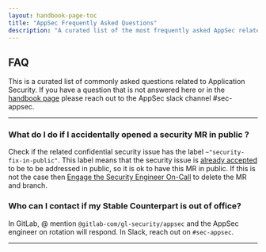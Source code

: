 ```yaml
---
layout: handbook-page-toc
title: "AppSec Frequently Asked Questions"
description: "A curated list of the most frequently asked AppSec related questions"
---
```


## FAQ

This is a curated list of commonly asked questions related to Application Security. If you have a question that is not answered here or in the [handbook page](https://about.gitlab.com/handbook/security/security-engineering-and-research/application-security/) please reach out to the AppSec slack channel #sec-appsec.

___


### What do I do if I accidentally opened a security MR in public ?

Check if the related confidential security issue has the label `~"security-fix-in-public"`. This label means that the security issue is [already accepted](https://about.gitlab.com/handbook/security/security-engineering-and-research/application-security/vulnerability-management.html#fixing-in-public) to be to be addressed in public, so it is ok to have this MR in public. If this is not the case then [Engage the Security Engineer On-Call](https://about.gitlab.com/handbook/security/security-operations/sirt/engaging-security-on-call.html#engage-the-security-engineer-on-call) to delete the MR and branch.

### Who can I contact if my Stable Counterpart is out of office?

In GitLab, @ mention `@gitlab-com/gl-security/appsec` and the AppSec engineer on rotation will respond. In Slack, reach out on `#sec-appsec`.

___
